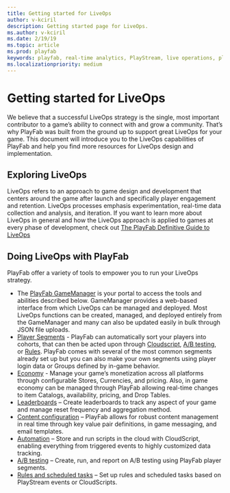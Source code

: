 ```yaml
---
title: Getting started for LiveOps
author: v-kciril
description: Getting started page for LiveOps.
ms.author: v-kciril
ms.date: 2/19/19
ms.topic: article
ms.prod: playfab
keywords: playfab, real-time analytics, PlayStream, live operations, player behaviors, event archiving, data export, player data, webhooks, analytic reporting, reports
ms.localizationpriority: medium
---
```


# Getting started for LiveOps

We believe that a successful LiveOps strategy is the single, most important contributor to a game’s ability to connect with and grow a community. That’s why PlayFab was built from the ground up to support great LiveOps for your game. This document will introduce you to the LiveOps capabilities of PlayFab and help you find more resources for LiveOps design and implementation.


## Exploring LiveOps

LiveOps refers to an approach to game design and development that centers around the game after launch and specifically player engagement and retention. LiveOps processes emphasis experimentation, real-time data collection and analysis, and iteration. If you want to learn more about LiveOps in general and how the LiveOps approach is applied to games at every phase of development, check out [The PlayFab Definitive Guide to LiveOps](liveops-handbook.md)

## Doing LiveOps with PlayFab

PlayFab offer a variety of tools to empower you to run your LiveOps strategy. 

- The [PlayFab GameManager](.../.../features/config/gamemanager/quickstart.md) is your portal to access the tools and abilities described below. GameManager provides a web-based interface from which LiveOps can be managed and deployed. Most LiveOps functions can be created, managed, and deployed entirely from the GameManager and many can also be updated easily in bulk through JSON file uploads.
- [Player Segments](.../features/data/playerdata/player-segments.md) - PlayFab can automatically sort your players into cohorts, that can then be acted upon through [Cloudscript](.../features/automation/cloudscript/quickstart.md), [A/B testing](.../features/analytics/ab-testing/quickstart.md), or [Rules](.../features/automation/actions-rules/quickstart.md). PlayFab comes with several of the most common segments already set up but you can also make your own segments using player login data or Groups defined by in-game behavior.
- [Economy](.../features/commerce/economy/quickstart.md) - Manage your game’s monetization across all platforms through configurable Stores, Currencies, and pricing. Also, in game economy can be managed through PlayFab allowing real-time changes to item Catalogs, availability, pricing, and Drop Tables.
- [Leaderboards](.../features/social/tournaments-leaderboards/quickstart.md) – Create leaderboards to track any aspect of your game and manage reset frequency and aggregation method.
- [Content configuration](.../features/config/titledata/quickstart.md) – PlayFab allows for robust content management in real time through key value pair definitions, in game messaging, and email templates.
- [Automation](.../features/automation/cloudscript/quickstart.md) – Store and run scripts in the cloud with CloudScript, enabling everything from triggered events to highly customized data tracking.
- [A/B testing](.../features/analytics/ab-testing/quickstart.md) – Create, run, and report on A/B testing using PlayFab player segments.
- [Rules and scheduled tasks](.../features/automation/actions-rules/quickstart.md) – Set up rules and scheduled tasks based on PlayStream events or CloudScripts.

